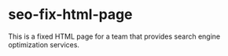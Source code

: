 # seo-fix-html-page
This is a fixed HTML page for a team that provides search engine optimization services.
